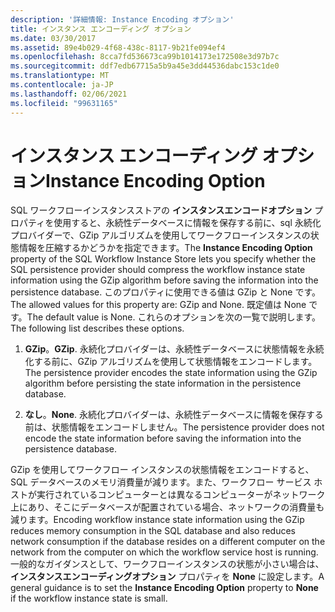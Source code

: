 ```yaml
---
description: '詳細情報: Instance Encoding オプション'
title: インスタンス エンコーディング オプション
ms.date: 03/30/2017
ms.assetid: 89e4b029-4f68-438c-8117-9b21fe094ef4
ms.openlocfilehash: 8cca7fd536673ca99b1014173e172508e3d97b7c
ms.sourcegitcommit: ddf7edb67715a5b9a45e3dd44536dabc153c1de0
ms.translationtype: MT
ms.contentlocale: ja-JP
ms.lasthandoff: 02/06/2021
ms.locfileid: "99631165"
---
```

# <a name="instance-encoding-option"></a><span data-ttu-id="9c91e-103">インスタンス エンコーディング オプション</span><span class="sxs-lookup"><span data-stu-id="9c91e-103">Instance Encoding Option</span></span>

<span data-ttu-id="9c91e-104">SQL ワークフローインスタンスストアの **インスタンスエンコードオプション** プロパティを使用すると、永続性データベースに情報を保存する前に、sql 永続化プロバイダーで、GZip アルゴリズムを使用してワークフローインスタンスの状態情報を圧縮するかどうかを指定できます。</span><span class="sxs-lookup"><span data-stu-id="9c91e-104">The **Instance Encoding Option** property of the SQL Workflow Instance Store lets you specify whether the SQL persistence provider should compress the workflow instance state information using the GZip algorithm before saving the information into the persistence database.</span></span> <span data-ttu-id="9c91e-105">このプロパティに使用できる値は GZip と None です。</span><span class="sxs-lookup"><span data-stu-id="9c91e-105">The allowed values for this property are: GZip and None.</span></span> <span data-ttu-id="9c91e-106">既定値は None です。</span><span class="sxs-lookup"><span data-stu-id="9c91e-106">The default value is None.</span></span> <span data-ttu-id="9c91e-107">これらのオプションを次の一覧で説明します。</span><span class="sxs-lookup"><span data-stu-id="9c91e-107">The following list describes these options.</span></span>  
  
1. <span data-ttu-id="9c91e-108">**GZip**。</span><span class="sxs-lookup"><span data-stu-id="9c91e-108">**GZip**.</span></span> <span data-ttu-id="9c91e-109">永続化プロバイダーは、永続性データベースに状態情報を永続化する前に、GZip アルゴリズムを使用して状態情報をエンコードします。</span><span class="sxs-lookup"><span data-stu-id="9c91e-109">The persistence provider encodes the state information using the GZip algorithm before persisting the state information in the persistence database.</span></span>  
  
2. <span data-ttu-id="9c91e-110">**なし**。</span><span class="sxs-lookup"><span data-stu-id="9c91e-110">**None**.</span></span> <span data-ttu-id="9c91e-111">永続化プロバイダーは、永続性データベースに情報を保存する前は、状態情報をエンコードしません。</span><span class="sxs-lookup"><span data-stu-id="9c91e-111">The persistence provider does not encode the state information before saving the information into the persistence database.</span></span>  
  
 <span data-ttu-id="9c91e-112">GZip を使用してワークフロー インスタンスの状態情報をエンコードすると、SQL データベースのメモリ消費量が減ります。また、ワークフロー サービス ホストが実行されているコンピューターとは異なるコンピューターがネットワーク上にあり、そこにデータベースが配置されている場合、ネットワークの消費量も減ります。</span><span class="sxs-lookup"><span data-stu-id="9c91e-112">Encoding workflow instance state information using the GZip reduces memory consumption in the SQL database and also reduces network consumption if the database resides on a different computer on the network from the computer on which the workflow service host is running.</span></span> <span data-ttu-id="9c91e-113">一般的なガイダンスとして、ワークフローインスタンスの状態が小さい場合は、 **インスタンスエンコーディングオプション** プロパティを **None** に設定します。</span><span class="sxs-lookup"><span data-stu-id="9c91e-113">A general guidance is to set the **Instance Encoding Option** property to **None** if the workflow instance state is small.</span></span>
